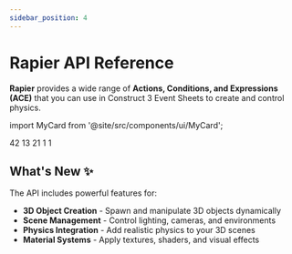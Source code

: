 ```yaml
---
sidebar_position: 4
---
```


# Rapier API Reference

**Rapier** provides a wide range of **Actions, Conditions, and Expressions (ACE)** 
that you can use in Construct 3 Event Sheets to create and control physics.

import MyCard from '@site/src/components/ui/MyCard';

<div style={{
  display: 'grid',
  gridTemplateColumns: 'repeat(auto-fit, minmax(280px, 1fr))',
  gap: '2rem',
  padding: '2rem 0',
  marginTop: '2rem'
}}>
  <MyCard title="Actions" variant="actions" subtitle="Available Methods" href="/docs/aces_rapier/actions">
    42
  </MyCard>

  <MyCard title="Conditions" variant="conditions" subtitle="Logic Checks" href="/docs/aces_rapier/conditions">
    13
  </MyCard>

  <MyCard title="Expressions" variant="expressions" subtitle="Data Getters" href="/docs/aces_rapier/expressions">
    21
  </MyCard>

  <MyCard title="Plugin Properties" variant="properties" subtitle="Properties" href="/docs/aces_rapier/properties">
    1
  </MyCard>

  <MyCard title="Scripting API" variant="dependency" subtitle="scripting interface" href="/docs/aces_rapier/scripting">
    1
  </MyCard>


</div>

## What's New ✨

The API includes powerful features for:
- **3D Object Creation** - Spawn and manipulate 3D objects dynamically
- **Scene Management** - Control lighting, cameras, and environments  
- **Physics Integration** - Add realistic physics to your 3D scenes
- **Material Systems** - Apply textures, shaders, and visual effects